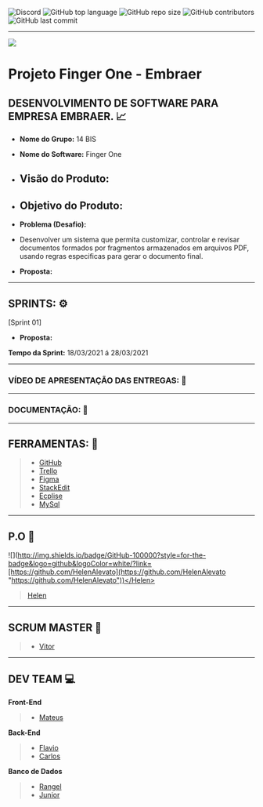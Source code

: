 ![Discord](https://img.shields.io/discord/816848656749297674?style=for-the-badge) ![GitHub top language](https://img.shields.io/github/languages/top/mateuscamargo/14bis?style=for-the-badge)   ![GitHub repo size](https://img.shields.io/github/repo-size/mateuscamargo/14bis?style=for-the-badge)  ![GitHub contributors](https://img.shields.io/github/contributors/mateuscamargo/14bis?style=for-the-badge) ![GitHub last commit](https://img.shields.io/github/last-commit/mateuscamargo/14bis?style=for-the-badge)  
 
 


---

![](https://drive.google.com/file/d/1PVoEqolvYQ2etWT8VPmGx7RBifngu_Za/view?usp=sharing)

# Projeto Finger One - Embraer 

## DESENVOLVIMENTO DE SOFTWARE PARA EMPRESA EMBRAER. :chart_with_upwards_trend:

- **Nome do Grupo:** 14 BIS
- **Nome do Software:**  Finger One
- **Visão do Produto:** 
   -   
  
 - **Objetivo do Produto:** 
   -
  
- **Problema (Desafio):** 

- Desenvolver um sistema que permita customizar, controlar e revisar documentos formados por fragmentos armazenados em arquivos PDF, usando regras especificas para gerar o documento final.

- **Proposta:**


---

## SPRINTS: :gear:

[Sprint 01]


- **Proposta:**


**Tempo da Sprint:** 18/03/2021 á 28/03/2021

---

### VÍDEO DE APRESENTAÇÃO DAS ENTREGAS: :movie_camera:



---
### DOCUMENTAÇÃO: :book: 

---
## FERRAMENTAS: :wrench:
> - [GitHub](https://github.com/assenvitor/ProjetoTecSUS)
> - [Trello](https://trello.com)
> - [Figma](https://www.figma.com/)
> - [StackEdit]( https://stackedit.io/)
> - [Ecplise](https://www.eclipse.org/downloads/)
> - [MySql](https://www.mysql.com/)

---
## P.O :dart:
</Helen>

![](http://img.shields.io/badge/GitHub-100000?style=for-the-badge&logo=github&logoColor=white/?link=[https://github.com/HelenAlevato](https://github.com/HelenAlevato "https://github.com/HelenAlevato"))</Helen>
> [Helen](https://github.com/HelenAlevato)

 ---
## SCRUM MASTER :robot:

> - [Vitor](https://github.com/assenvitor)

---
## DEV TEAM :computer: 
**Front-End**
> - [Mateus](https://github.com/mateuscamargo)

**Back-End**
> - [Flavio](https://github.com/flavioalepereira)
> - [Carlos](https://github.com/chdsLopes)

**Banco de Dados**
> - [Rangel](https://github.com/rangelandrade)
> - [Junior](https://github.com/joseforneiro)









<!--stackedit_data:
eyJoaXN0b3J5IjpbLTE3MjY2NTQ2MDMsLTEwNTA5MDM0MzIsMT
kyODYyNTEzMSwxNDI3MjMxNDM1LDExNzEyNzg0NDgsNTgxNDEx
MDE3LC0xMjAzMDE1MTI5LC0xNDk1Nzk1NjY1LDMxNzMzMDgyOC
wxMzcxMTc3NDUyLDk5Njg5NTMzNCw5OTY4OTUzMzQsLTc2MTM2
MTQ0MSwtMTY4MTkxNjcxNSw0NjI3MTQ3MjIsNTc2MjcwMzU1LD
ExMDQ0MDc2NjIsMTY1MjYwOTE2Miw5OTI1NDA4MzAsLTEzMTc3
NDM5NDRdfQ==
-->